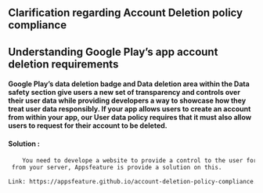 ## Clarification regarding Account Deletion policy compliance


## Understanding Google Play’s app account deletion requirements


#### Google Play’s data deletion badge and Data deletion area within the Data safety section give users a new set of transparency and controls over their user data while providing developers a way to showcase how they treat user data responsibly. If your app allows users to create an account from within your app, our User data policy requires that  it must also allow users to request for their account to be deleted.

#### Solution :
```html
    You need to develope a website to provide a control to the user for deleting there account
 from your server, Appsfeature is provide a solution on this.

Link: https://appsfeature.github.io/account-deletion-policy-compliance.html
```
